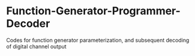 # Function-Generator-Programmer-Decoder
Codes for function generator parameterization, and subsequent decoding of digital channel output
